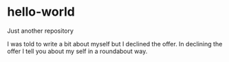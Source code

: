 # hello-world
Just another repository

I was told to write a bit about myself but I declined the offer. In declining the offer I tell you about my self in a roundabout way.
